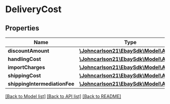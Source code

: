 # DeliveryCost

## Properties
Name | Type | Description | Notes
------------ | ------------- | ------------- | -------------
**discountAmount** | [**\Johncarlson21\EbaySdk\Model\Amount**](Amount.md) |  | [optional] 
**handlingCost** | [**\Johncarlson21\EbaySdk\Model\Amount**](Amount.md) |  | [optional] 
**importCharges** | [**\Johncarlson21\EbaySdk\Model\Amount**](Amount.md) |  | [optional] 
**shippingCost** | [**\Johncarlson21\EbaySdk\Model\Amount**](Amount.md) |  | [optional] 
**shippingIntermediationFee** | [**\Johncarlson21\EbaySdk\Model\Amount**](Amount.md) |  | [optional] 

[[Back to Model list]](../../README.md#documentation-for-models) [[Back to API list]](../../README.md#documentation-for-api-endpoints) [[Back to README]](../../README.md)

